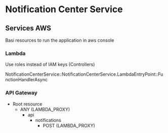 # Notification Center Service

## Services AWS

Basi resources to run the application in aws console

### Lambda

Use roles instead of IAM keys (Controllers)

NotificationCenterService::NotificationCenterService.LambdaEntryPoint::FunctionHandlerAsync

### API Gateway

- Root resource
	- ANY (LAMBDA_PROXY)
		- api
			- notifications
				- POST (LAMBDA_PROXY)

